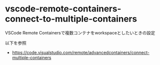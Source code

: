 # vscode-remote-containers-connect-to-multiple-containers

VSCode Remote Containersで複数コンテナをworkspaceとしたいときの設定

以下を参照
- https://code.visualstudio.com/remote/advancedcontainers/connect-multiple-containers